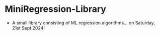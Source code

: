 # MiniRegression-Library

- A small library consisting of ML regression algorithms... on Saturday, 21st Sept 2024!
